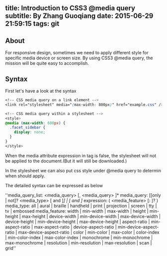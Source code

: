 title: Introduction to CSS3 @media query
subtitle: By Zhang Guoqiang
date: 2015-06-29 21:59:15
tags: git
---
## About
For responsive design, sometimes we need to apply different style for specific media device or screen size.
By using CSS3 @media query, the mission will be quite easy to accomplish.

## Syntax
First let's have a look at the syntax

```css
<!-- CSS media query on a link element -->
<link rel="stylesheet" media="(max-width: 800px)" href="example.css" />

<!-- CSS media query within a stylesheet -->
<style>
@media (max-width: 600px) {
  .facet_sidebar {
    display: none;
  }
}
</style>
```
When the media attribute expression in <link> tag is false, the stylesheet will not be applied to the document.(But it will still be downloaded.)

In the stylesheet we can also put css style under @media query to determin when should apply.

The detailed syntax can be expressed as below

''media_query_list: <media_query> [, <media_query> ]*
media_query: [[only | not]? <media_type> [ and <expression> ]*]
  | <expression> [ and <expression> ]*
expression: ( <media_feature> [: <value>]? )
media_type: all | aural | braille | handheld | print |
  projection | screen | tty | tv | embossed
media_feature: width | min-width | max-width
  | height | min-height | max-height
  | device-width | min-device-width | max-device-width
  | device-height | min-device-height | max-device-height
  | aspect-ratio | min-aspect-ratio | max-aspect-ratio
  | device-aspect-ratio | min-device-aspect-ratio | max-device-aspect-ratio
  | color | min-color | max-color
  | color-index | min-color-index | max-color-index
  | monochrome | min-monochrome | max-monochrome
  | resolution | min-resolution | max-resolution
  | scan | grid''



 




